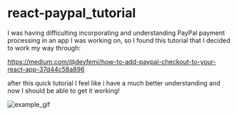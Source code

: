 # react-paypal_tutorial

I was having difficulting incorporating and understanding PayPal payment processing in an app I was working on, so I found this tutorial that I decided to work my way through:

https://medium.com/@devfemi/how-to-add-paypal-checkout-to-your-react-app-37d44c58a896

after this quick tutorial I feel like i have a much better understanding and now I should be able to get it working!

![example_gif](./example.gif)